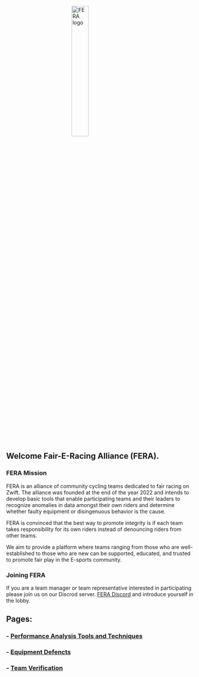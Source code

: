 <img 
    style="display: block;
           margin-left: auto;
           margin-right: auto;
           width: 30%;"
    src="https://fair-e-racing-alliance.github.io/images/FERA_640x320.png" 
    alt="FERA logo">


## Welcome Fair-E-Racing Alliance (FERA).
### FERA Mission
FERA is an alliance of community cycling teams dedicated to fair racing on Zwift. The alliance was founded at the end of the year 2022 and intends to develop basic tools that enable participating teams and their leaders to recognize anomalies in data amongst their own riders and determine whether faulty equipment or disingenuous behavior is the cause. 

FERA is convinced that the best way to promote integrity is if each team takes responsibility for its own riders instead of denouncing riders from other teams. 

We aim to provide a platform where teams ranging from those who are well-established to those who are new can be supported, educated, and trusted to promote fair play in the E-sports community.

### Joining FERA
If you are a team manager or team representative interested in participating please join us on our Discrod server.
[FERA Discord](https://discord.gg/WW7hpp7TQh) and introduce yourself in the lobby.

## Pages:
### - [Performance Analysis Tools and Techniques](./AnalysisTechniques.md)
### - [Equipment Defencts](./equipment_defects.md)
### - [Team Verification](./Teams.md)
